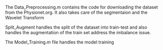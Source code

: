 The Data_Preprocessing.m contains the code for downloading the dataset from the Physionet.org. 
It also takes care of the segmentaion and the Wavelet Transform

Split_Augment handles the split of the dataset into train-test and also handles the augmentation of the train set address the imbalance issue.

The Model_Training.m file handles the model training
